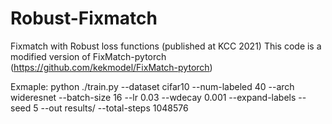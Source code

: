 # Robust-Fixmatch
Fixmatch with Robust loss functions (published at KCC 2021)
This code is a modified version of FixMatch-pytorch (https://github.com/kekmodel/FixMatch-pytorch)



Exmaple:
python  ./train.py --dataset cifar10 --num-labeled 40 --arch wideresnet --batch-size 16 --lr 0.03 --wdecay 0.001 --expand-labels --seed 5 --out results/ --total-steps 1048576

